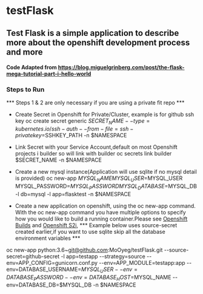 # testFlask

## Test Flask is a simple application to describe more about the openshift development process and more
#### Code Adapted from https://blog.miguelgrinberg.com/post/the-flask-mega-tutorial-part-i-hello-world
 
### Steps to Run

*** Steps 1 & 2 are only necessary if you are using a private fit repo ***

- Create Secret in Openshift for Private/Cluster, example is for github ssh key
oc create secret generic $SECRET_NAME --type=kubernetes.io/ssh-auth --from-file=ssh-privatekey=$SSHKEY_PATH -n $NAMESPACE

- Link Secret with your Service Account,default on most Openshift projects i builder so will link with builder
oc secrets link builder $SECRET_NAME -n $NAMESPACE

- Create a new mysql instance(Application will use sqlite if no mysql detail is provided)
oc new-app $MYSQL_NAME MYSQL_USER=$MYSQL_USER MYSQL_PASSWORD=$MYSQL_PASSWORD MYSQL_DATABASE=$MYSQL_DB -l db=mysql -l app=flasktest -n $NAMESPACE

- Create a new application on openshift, using the oc new-app command. With the oc new-app command you have multiple options to specify how you would like to build a running container.Please see [Openshift Builds](https://docs.openshift.com/container-platform/4.3/builds/understanding-image-builds.html) and [Openshift S2i](https://docs.openshift.com/enterprise/3.2/using_images/s2i_images/python.html), *** Example below uses source-secret created earlier,if you want to use sqlite skip all the database environment variables ***

oc new-app python:3.6~git@github.com:MoOyeg/testFlask.git --source-secret=github-secret -l app=testapp --strategy=source  --env=APP_CONFIG=gunicorn.conf.py --env=APP_MODULE=testapp:app --env=DATABASE_USERNAME=$MYSQL_USER --env=DATABASE_PASSWORD --env=DATABASE_HOST=$MYSQL_NAME --env=DATABASE_DB=$MYSQL_DB -n $NAMESPACE



